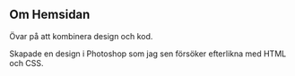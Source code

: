 ## Om Hemsidan

Övar på att kombinera design och kod. 

Skapade en design i Photoshop som jag sen försöker efterlikna med HTML och CSS.
